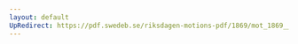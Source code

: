 ```yaml
---
layout: default
UpRedirect: https://pdf.swedeb.se/riksdagen-motions-pdf/1869/mot_1869__ak__00270.pdf
---
```

